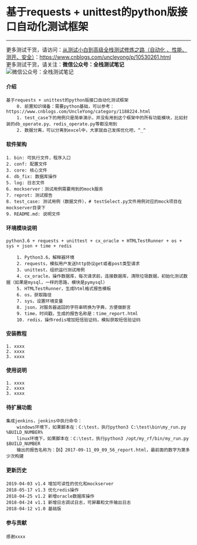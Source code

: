 # 基于requests + unittest的python版接口自动化测试框架
***

更多测试干货，请访问：[从测试小白到高级全栈测试修炼之路（自动化 、性能、测开、安全）](https://www.cnblogs.com/uncleyong/p/10530261.html)：https://www.cnblogs.com/uncleyong/p/10530261.html
<br>
更多测试干货，请关注：**微信公众号：全栈测试笔记**
<br>
![微信公众号：全栈测试笔记](https://files-cdn.cnblogs.com/files/uncleyong/qzcsbj2.bmp)


#### 介绍

    基于requests + unittest的python版接口自动化测试框架
        0. 前置知识储备：需要python基础，可以参考：https://www.cnblogs.com/UncleYong/category/1188224.html
        1. test_case下的用例只是简单演示，并没有用到这个框架中的所有功能模块，比如封装的db_operate.py、redis_operate.py等都没用到
        2. 数据分离，可以分离到excel中，大家就自己发挥优化吧，^_^

#### 软件架构

    1. bin: 可执行文件，程序入口
    2. conf: 配置文件
    3. core: 核心文件
    4. db_fix: 数据库操作
    5. log: 日志文件
    6. mockserver：测试用例需要用到的mock服务
    7. reprot: 测试报告
    8. test_case: 测试用例（数据文件），# testSelect.py文件用例对应的mock项目在mockserver目录下
    9. README.md: 说明文件


#### 环境模块说明

    python3.6 + requests + unittest + cx_oracle + HTMLTestRunner + os + sys + json + time + redis

        1. Python3.6，解释器环境
        2. requests，模拟用户发送http协议get或者post类型请求
        3. unittest，组织运行测试用例
        4. cx_oracle，操作数据库，每次请求前，连接数据库，清除垃圾数据，初始化测试数据（如果是mysql，一样的思路，模块是pymysql）
        5. HTMLTestRunner，生成html格式报告模板
        6. os，获取路径
        7. sys，设置环境变量
        8. json，对服务器返回的字符串转换为字典，方便做断言
        9. time，时间戳，生成的报告名称是：time_report.html
        10. redis，操作redis增加短信验证码，模拟获取短信验证码

#### 安装教程

    1. xxxx
    2. xxxx
    3. xxxx

#### 使用说明

    1. xxxx
    2. xxxx
    3. xxxx


#### 待扩展功能

    集成jenkins，jenkins中执行命令：
        windows环境下，如果脚本在：C:\test，执行python3 C:\test\bin\my_run.py %BUILD_NUMBER%
        linux环境下，如果脚本在：C:\test，执行python3 /opt/my_rf/bin/my_run.py $BUILD_NUMBER
        输出的报告名称为：【6】2017-09-11_09_09_56_report.html，最前面的数字为第多少次构建


#### 更新历史

    2019-04-03 v1.4 增加可读性的优化和mockserver
    2018-05-17 v1.3 优化redis操作
    2018-04-25 v1.2 新增oracle数据库操作
    2018-04-24 v1.1 新增日志调试日志，可屏幕和文件输出日志
    2018-04-12 v1.0 基础版

#### 参与贡献
    感谢xxxx






